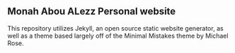 ## Monah Abou ALezz Personal website
This repository utilizes Jekyll, an open source static website generator, as well as a theme based largely off of the Minimal Mistakes theme by Michael Rose.
